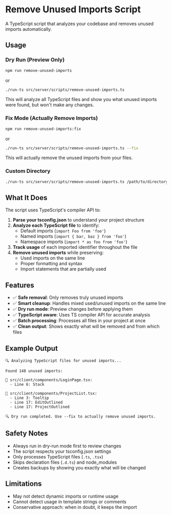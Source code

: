 # Remove Unused Imports Script

A TypeScript script that analyzes your codebase and removes unused imports automatically.

## Usage

### Dry Run (Preview Only)
```bash
npm run remove-unused-imports
```
or
```bash
./run-ts src/server/scripts/remove-unused-imports.ts
```

This will analyze all TypeScript files and show you what unused imports were found, but won't make any changes.

### Fix Mode (Actually Remove Imports)
```bash
npm run remove-unused-imports:fix
```
or
```bash
./run-ts src/server/scripts/remove-unused-imports.ts --fix
```

This will actually remove the unused imports from your files.

### Custom Directory
```bash
./run-ts src/server/scripts/remove-unused-imports.ts /path/to/directory --fix
```

## What It Does

The script uses TypeScript's compiler API to:

1. **Parse your tsconfig.json** to understand your project structure
2. **Analyze each TypeScript file** to identify:
   - Default imports (`import Foo from 'foo'`)
   - Named imports (`import { bar, baz } from 'foo'`)
   - Namespace imports (`import * as foo from 'foo'`)
3. **Track usage** of each imported identifier throughout the file
4. **Remove unused imports** while preserving:
   - Used imports on the same line
   - Proper formatting and syntax
   - Import statements that are partially used

## Features

- ✅ **Safe removal**: Only removes truly unused imports
- ✅ **Smart cleanup**: Handles mixed used/unused imports on the same line
- ✅ **Dry run mode**: Preview changes before applying them
- ✅ **TypeScript aware**: Uses TS compiler API for accurate analysis
- ✅ **Batch processing**: Processes all files in your project at once
- ✅ **Clean output**: Shows exactly what will be removed and from which files

## Example Output

```
🔍 Analyzing TypeScript files for unused imports...

Found 148 unused imports:

📄 src/client/components/LoginPage.tsx:
  - Line 6: Stack

📄 src/client/components/ProjectList.tsx:
  - Line 3: Tooltip
  - Line 17: EditOutlined
  - Line 17: ProjectOutlined

🔍 Dry run completed. Use --fix to actually remove unused imports.
```

## Safety Notes

- Always run in dry-run mode first to review changes
- The script respects your tsconfig.json settings
- Only processes TypeScript files (`.ts`, `.tsx`)
- Skips declaration files (`.d.ts`) and node_modules
- Creates backups by showing you exactly what will be changed

## Limitations

- May not detect dynamic imports or runtime usage
- Cannot detect usage in template strings or comments
- Conservative approach: when in doubt, it keeps the import 